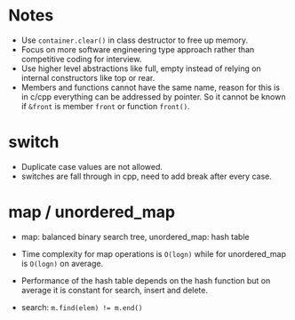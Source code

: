 
# Notes

- Use `container.clear()` in class destructor to free up memory.
- Focus on more software engineering type approach rather than competitive coding for interview.
- Use higher level abstractions like full, empty instead of relying on internal constructors like top or rear.
- Members and functions cannot have the same name, reason for this is in c/cpp everything can be addressed by pointer. So it cannot be known if `&front` is member `front` or function `front()`.

# switch

- Duplicate case values are not allowed.
- switches are fall through in cpp, need to add break after every case.

# map / unordered_map

- map: balanced binary search tree, unordered_map: hash table
- Time complexity for map operations is `O(logn)` while for unordered_map is `O(logn)` on average.
- Performance of the hash table depends on the hash function but on average it is constant for search, insert and delete.

- search: `m.find(elem) != m.end()`
